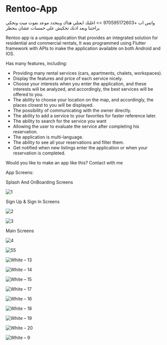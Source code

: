 # Rentoo-App

واتس اب +970595172603 >> اغلبك ابعتلي هناك وبنحدد موعد نفوت ميت ونحكي براحتنا وبعد اذنك تحكيش على خمسات عشان بنحظر

Rentoo app is a unique application that provides an integrated solution for residential and commercial rentals, It was programmed using Flutter framework with APIs to make the application available on both Android and IOS. 

Has many features, including: 
* Providing many rental services (cars, apartments, chalets, workspaces).
* Display the features and price of each service nicely.
* Choose your interests when you enter the application, and these interests will be analyzed, and accordingly, the best services will be offered to you.
* The ability to choose your location on the map, and accordingly, the places closest to you will be displayed.
* The possibility of communicating with the owner directly.
* The ability to add a service to your favorites for faster reference later.
* The ability to search for the service you want
* Allowing the user to evaluate the service after completing his reservation.
* The application is multi-language.
* The ability to see all your reservations and filter them.
* Get notified when new listings enter the application or when your reservation is completed.

Would you like to make an app like this? Contact with me 

App Screens:

Splash And OnBoarding Screens

![1](https://github.com/BahaaAlnabeeh/Rentoo-App/assets/42490211/84742643-4ab4-48ea-9f8b-a11c374c698b)

Sign Up & Sign In Screens

![2](https://github.com/BahaaAlnabeeh/Rentoo-App/assets/42490211/52fc898e-1581-4754-a700-904bfbfd49c8)

![3](https://github.com/BahaaAlnabeeh/Rentoo-App/assets/42490211/07b6b2a4-6c1e-4200-a6e2-416197c1c623)

Main Screens

![4](https://github.com/BahaaAlnabeeh/Rentoo-App/assets/42490211/a9fb63cd-f77a-4791-936b-ed22d2de1ca1)

![55](https://github.com/BahaaAlnabeeh/Rentoo-App/assets/42490211/2370965b-584e-4ca2-91cc-b7a8b0d02e86)

![White – 13](https://github.com/BahaaAlnabeeh/Rentoo-App/assets/42490211/9cdb3b91-c461-4aee-89c3-6316c8efd8f0)

![White – 14](https://github.com/BahaaAlnabeeh/Rentoo-App/assets/42490211/1267c717-e079-4ccf-8706-55d64809f54f)

![White – 15](https://github.com/BahaaAlnabeeh/Rentoo-App/assets/42490211/413d4035-26e9-49fa-b1c5-ce7496449fc9)

![White – 17](https://github.com/BahaaAlnabeeh/Rentoo-App/assets/42490211/98ba30b1-7c4f-4d35-aa35-627bb6220253)

![White – 16](https://github.com/BahaaAlnabeeh/Rentoo-App/assets/42490211/4b5a5491-1b14-43b0-95d9-aa34328cf3ff)

![White – 18](https://github.com/BahaaAlnabeeh/Rentoo-App/assets/42490211/5a0a8a5e-fe89-4ca0-9296-4c0317072541)

![White – 19](https://github.com/BahaaAlnabeeh/Rentoo-App/assets/42490211/210cb3cc-b8d3-4528-a2ee-11e536df158b)

![White – 20](https://github.com/BahaaAlnabeeh/Rentoo-App/assets/42490211/25f85bd7-4788-4411-83fb-fb6cca2f70c0)

![White – 9](https://github.com/BahaaAlnabeeh/Rentoo-App/assets/42490211/4eff025b-f86e-4bc5-b00c-4f01582fa9d4)
